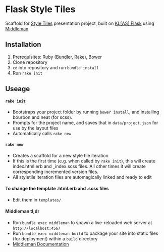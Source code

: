 Flask Style Tiles
=================

Scaffold for [Style Tiles](http://styletil.es) presentation project, built on [KL[AS] Flask](http://github.com/kylelarkin/flask) using [Middleman](http://middlemanapp.com)


Installation
------------

1. Prerequisites: Ruby (Bundler, Rake), Bower
2. Clone repository
3. `cd` into repository and run `bundle install`
3. Run `rake init`


Useage
------

#### `rake init`

- Bootstraps your project folder by running `bower install`, and installing bourbon and neat (for scss).
- Prompts for the project name, and saves that in `data/project.json` for use by the layout files
- Automatically calls `rake new`

#### `rake new`

- Creates a scaffold for a new style tile iteration
- If this is the first time (e.g. when called by `rake init`), this will create index.html.erb and _index.scss files. All other times it will create corresponding incremented version files.
- All styletile iteration files are automagically linked and ready to edit

#### To change the template .html.erb and .scss files

- Edit them in `templates/`

#### Middleman tl;dr

- Run `bundle exec middleman` to spawn a live-reloaded web server at `http://localhost:4567`
- Run `bundle exec middleman build` to package your site into static files (for deployment) within a `build` directory
- [Middleman Documentation](http://middlemanapp.com)